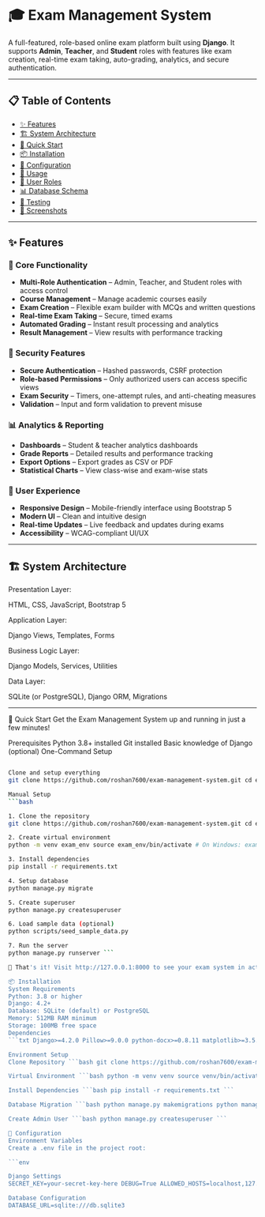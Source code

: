 # 🎓 Exam Management System

A full-featured, role-based online exam platform built using **Django**. 
It supports **Admin**, **Teacher**, and **Student** roles with features like exam creation, real-time exam taking, auto-grading, analytics, and secure authentication.

---

## 📋 Table of Contents

- [✨ Features](#-features)
- [🏗️ System Architecture](#-system-architecture)
- [🚀 Quick Start](#-quick-start)
- [📦 Installation](#-installation)
- [🔧 Configuration](#-configuration)
- [📱 Usage](#-usage)
- [🎯 User Roles](#-user-roles)
- [📊 Database Schema](#-database-schema)
- [🧪 Testing](#-testing)
- [📸 Screenshots](#-screenshots)

---

## ✨ Features

### 🎯 Core Functionality
- **Multi-Role Authentication** – Admin, Teacher, and Student roles with access control
- **Course Management** – Manage academic courses easily
- **Exam Creation** – Flexible exam builder with MCQs and written questions
- **Real-time Exam Taking** – Secure, timed exams
- **Automated Grading** – Instant result processing and analytics
- **Result Management** – View results with performance tracking

### 🔐 Security Features
- **Secure Authentication** – Hashed passwords, CSRF protection
- **Role-based Permissions** – Only authorized users can access specific views
- **Exam Security** – Timers, one-attempt rules, and anti-cheating measures
- **Validation** – Input and form validation to prevent misuse

### 📊 Analytics & Reporting
- **Dashboards** – Student & teacher analytics dashboards
- **Grade Reports** – Detailed results and performance tracking
- **Export Options** – Export grades as CSV or PDF
- **Statistical Charts** – View class-wise and exam-wise stats

### 🎨 User Experience
- **Responsive Design** – Mobile-friendly interface using Bootstrap 5
- **Modern UI** – Clean and intuitive design
- **Real-time Updates** – Live feedback and updates during exams
- **Accessibility** – WCAG-compliant UI/UX

---

## 🏗️ System Architecture

Presentation Layer:

HTML, CSS, JavaScript, Bootstrap 5

Application Layer:

Django Views, Templates, Forms

Business Logic Layer:

Django Models, Services, Utilities

Data Layer:

SQLite (or PostgreSQL), Django ORM, Migrations



---

🚀 Quick Start
Get the Exam Management System up and running in just a few minutes!

Prerequisites
Python 3.8+ installed
Git installed
Basic knowledge of Django (optional)
One-Command Setup
```bash

Clone and setup everything
git clone https://github.com/roshan7600/exam-management-system.git cd exam-management-system python scripts/complete_setup.py

Manual Setup
```bash

1. Clone the repository
git clone https://github.com/roshan7600/exam-management-system.git cd exam-management-system

2. Create virtual environment
python -m venv exam_env source exam_env/bin/activate # On Windows: exam_env\Scripts\activate

3. Install dependencies
pip install -r requirements.txt

4. Setup database
python manage.py migrate

5. Create superuser
python manage.py createsuperuser

6. Load sample data (optional)
python scripts/seed_sample_data.py

7. Run the server
python manage.py runserver ```

🎉 That's it! Visit http://127.0.0.1:8000 to see your exam system in action!

📦 Installation
System Requirements
Python: 3.8 or higher
Django: 4.2+
Database: SQLite (default) or PostgreSQL
Memory: 512MB RAM minimum
Storage: 100MB free space
Dependencies
```txt Django>=4.2.0 Pillow>=9.0.0 python-docx>=0.8.11 matplotlib>=3.5.0 reportlab>=3.6.0 ```

Environment Setup
Clone Repository ```bash git clone https://github.com/roshan7600/exam-management-system.git cd exam-management-system ```

Virtual Environment ```bash python -m venv venv source venv/bin/activate # Linux/Mac venv\Scripts\activate # Windows ```

Install Dependencies ```bash pip install -r requirements.txt ```

Database Migration ```bash python manage.py makemigrations python manage.py migrate ```

Create Admin User ```bash python manage.py createsuperuser ```

🔧 Configuration
Environment Variables
Create a .env file in the project root:

```env

Django Settings
SECRET_KEY=your-secret-key-here DEBUG=True ALLOWED_HOSTS=localhost,127.0.0.1

Database Configuration
DATABASE_URL=sqlite:///db.sqlite3

